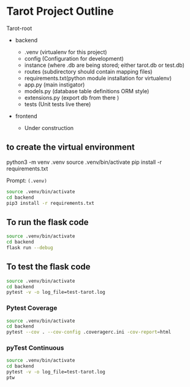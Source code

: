 # Tarot Project Outline

Tarot-root

- backend

   - .venv (virtualenv for this project)
   - config (Configuration for development)
   - instance (where .db are being stored; either tarot.db or test.db)
   - routes (subdirectory should contain mapping files)
   - requirements.txt(python module installation for virtualenv)
   - app.py (main instigator)
   - models.py (database table definitions ORM style)
   - extensions.py (export db from there )
   - tests (Unit tests live there)

- frontend

   - Under construction

## to create the virtual environment

python3 -m venv .venv
source .venv/bin/activate
pip install -r requirements.txt

Prompt: `(.venv)`

```sh
source .venv/bin/activate
cd backend
pip3 install -r requirements.txt
```

## To run the flask code

```sh {"promptEnv":"never"}
source .venv/bin/activate
cd backend
flask run --debug 
```

## To test the flask code

```sh {"background":"false"}
source .venv/bin/activate
cd backend
pytest -v -o log_file=test-tarot.log
```

### Pytest Coverage

```sh
source .venv/bin/activate
cd backend
pytest --cov . --cov-config .coveragerc.ini -cov-report=html 
```

### pyTest Continuous

```sh
source .venv/bin/activate
cd backend
pytest -v -o log_file=test-tarot.log
ptw
```



